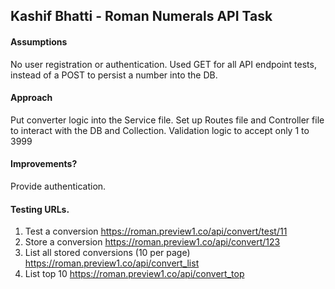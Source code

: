 ## Kashif Bhatti - Roman Numerals API Task

#### Assumptions
No user registration or authentication.
Used GET for all API endpoint tests, instead of a POST to persist a number into the DB.

#### Approach
Put converter logic into the Service file.
Set up Routes file and Controller file to interact with the DB and Collection. 
Validation logic to accept only 1 to 3999

#### Improvements?
Provide authentication.

#### Testing URLs.

1. Test a conversion
https://roman.preview1.co/api/convert/test/11
2. Store a conversion
https://roman.preview1.co/api/convert/123
3. List all stored conversions (10 per page)
https://roman.preview1.co/api/convert_list
4. List top 10
https://roman.preview1.co/api/convert_top


